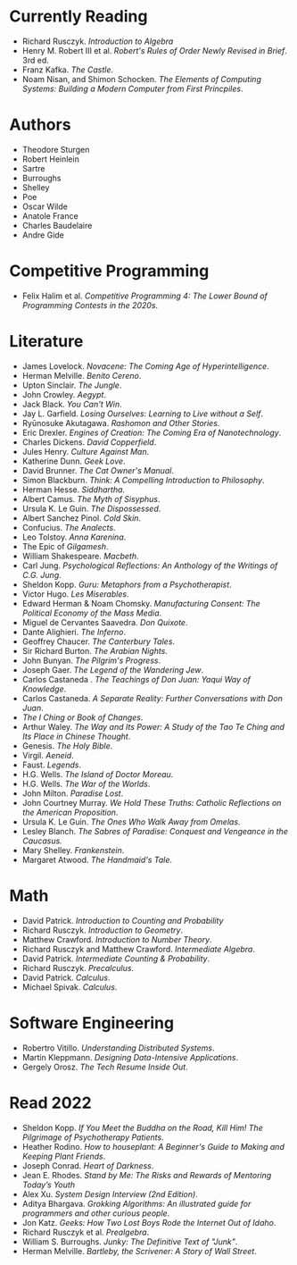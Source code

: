 # Currently Reading
- Richard Rusczyk. *Introduction to Algebra*
- Henry M. Robert III et al. *Robert's Rules of Order Newly Revised in Brief*. 3rd ed.
- Franz Kafka. *The Castle*.
- Noam Nisan, and Shimon Schocken. *The Elements of Computing Systems: Building a Modern Computer from First Princpiles*.

# Authors
- Theodore Sturgen
- Robert Heinlein
- Sartre
- Burroughs
- Shelley
- Poe
- Oscar Wilde
- Anatole France
- Charles Baudelaire
- Andre Gide

# Competitive Programming
- Felix Halim et al. *Competitive Programming 4: The Lower Bound of Programming Contests in the 2020s*.

# Literature
- James Lovelock. *Novacene: The Coming Age of Hyperintelligence*.
- Herman Melville. *Benito Cereno*.
- Upton Sinclair. *The Jungle*.
- John Crowley. *Aegypt*.
- Jack Black. *You Can't Win*.
- Jay L. Garfield. *Losing Ourselves: Learning to Live without a Self*.
- Ryūnosuke Akutagawa. *Rashomon and Other Stories*.
- Eric Drexler. *Engines of Creation: The Coming Era of Nanotechnology*.
- Charles Dickens. *David Copperfield*.
- Jules Henry. *Culture Against Man*.
- Katherine Dunn. *Geek Love*.
- David Brunner. *The Cat Owner's Manual*.
- Simon Blackburn. *Think: A Compelling Introduction to Philosophy*.
- Herman Hesse. *Siddhartha*.
- Albert Camus. *The Myth of Sisyphus*.
- Ursula K. Le Guin. *The Dispossessed*.
- Albert Sanchez Pinol. *Cold Skin*.
- Confucius. *The Analects*.
- Leo Tolstoy. *Anna Karenina*.
- The Epic of *Gilgamesh*.
- William Shakespeare. *Macbeth*.
- Carl Jung. *Psychological Reflections: An Anthology of the Writings of C.G. Jung*.
- Sheldon Kopp. *Guru: Metaphors from a Psychotherapist*.
- Victor Hugo. *Les Miserables*.
- Edward Herman & Noam Chomsky. *Manufacturing Consent: The Political Economy of the Mass Media*.
- Miguel de Cervantes Saavedra. *Don Quixote*.
- Dante Alighieri. *The Inferno*.
- Geoffrey Chaucer. *The Canterbury Tales*.
- Sir Richard Burton. *The Arabian Nights*.
- John Bunyan. *The Pilgrim's Progress*.
- Joseph Gaer. *The Legend of the Wandering Jew*.
- Carlos Castaneda . *The Teachings of Don Juan: Yaqui Way of Knowledge*.
- Carlos Castaneda. *A Separate Reality: Further Conversations with Don Juan*.
- *The I Ching or Book of Changes*.
- Arthur Waley. *The Way and Its Power: A Study of the Tao Te Ching and Its Place in Chinese Thought*.
- Genesis. *The Holy Bible*.
- Virgil. *Aeneid*.
- Faust. *Legends*.
- H.G. Wells. *The Island of Doctor Moreau*.
- H.G. Wells. *The War of the Worlds*.
- John Milton. *Paradise Lost*.
- John Courtney Murray. *We Hold These Truths: Catholic Reflections on the American Proposition*.
- Ursula K. Le Guin. *The Ones Who Walk Away from Omelas*.
- Lesley Blanch. *The Sabres of Paradise: Conquest and Vengeance in the Caucasus.*
- Mary Shelley. *Frankenstein*.
- Margaret Atwood. *The Handmaid's Tale*.

# Math
- David Patrick. *Introduction to Counting and Probability*
- Richard Rusczyk. *Introduction to Geometry*.
- Matthew Crawford. *Introduction to Number Theory*.
- Richard Rusczyk and Matthew Crawford. *Intermediate Algebra*.
- David Patrick. *Intermediate Counting & Probability*.
- Richard Rusczyk. *Precalculus*.
- David Patrick. *Calculus*.
- Michael Spivak. *Calculus*.

# Software Engineering
- Robertro Vitillo. *Understanding Distributed Systems*.
- Martin Kleppmann. *Designing Data-Intensive Applications*.
- Gergely Orosz. *The Tech Resume Inside Out*.

# Read 2022
- Sheldon Kopp. *If You Meet the Buddha on the Road, Kill Him! The Pilgrimage of Psychotherapy Patients*.
- Heather Rodino. *How to houseplant: A Beginner's Guide to Making and Keeping Plant Friends*.
- Joseph Conrad. *Heart of Darkness*.
- Jean E. Rhodes. *Stand by Me: The Risks and Rewards of Mentoring Today’s Youth*
- Alex Xu. *System Design Interview (2nd Edition)*.
- Aditya Bhargava. *Grokking Algorithms: An illustrated guide for programmers and other curious people*.
- Jon Katz. *Geeks: How Two Lost Boys Rode the Internet Out of Idaho*.
- Richard Rusczyk et al. *Prealgebra*.
- William S. Burroughs. *Junky: The Definitive Text of "Junk"*.
- Herman Melville. *Bartleby, the Scrivener: A Story of Wall Street*.
